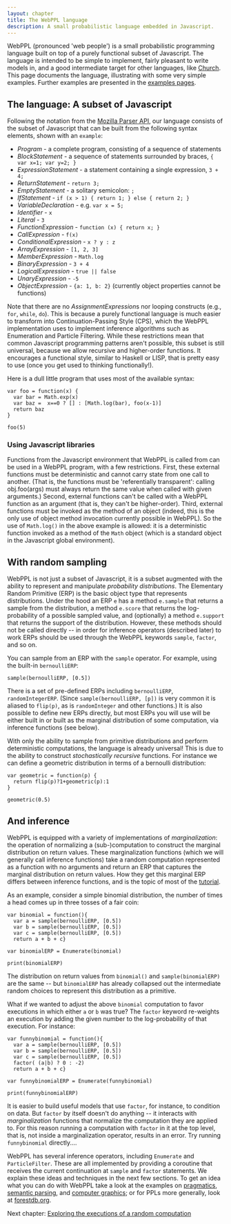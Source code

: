```yaml
---
layout: chapter
title: The WebPPL language
description: A small probabilistic language embedded in Javascript.
---
```



WebPPL (pronounced 'web people') is a small probabilistic programming language built on top of a purely functional subset of Javascript. 
The language is intended to be simple to implement, fairly pleasant to write models in, and a good intermediate target for other languages, like [Church](https://probmods.org).
This page documents the language, illustrating with some very simple examples. Further examples are presented in the [examples pages](../index.html#examples).

## The language: A subset of Javascript

Following the notation from the [Mozilla Parser API](https://developer.mozilla.org/en-US/docs/Mozilla/Projects/SpiderMonkey/Parser_API), our language consists of the subset of Javascript that can be built from the following syntax elements, shown with an `example`:

- *Program* - a complete program, consisting of a sequence of statements
- *BlockStatement* - a sequence of statements surrounded by braces, `{ var x=1; var y=2; }`
- *ExpressionStatement* - a statement containing a single expression, `3 + 4;`
- *ReturnStatement* - `return 3;`
- *EmptyStatement* - a solitary semicolon: `;`
- *IfStatement* - `if (x > 1) { return 1; } else { return 2; }`
- *VariableDeclaration* - e.g. `var x = 5;`
- *Identifier* - `x`
- *Literal* - `3`
- *FunctionExpression* - `function (x) { return x; }`
- *CallExpression* - `f(x)`
- *ConditionalExpression* - `x ? y : z`
- *ArrayExpression* - `[1, 2, 3]`
- *MemberExpression* - `Math.log`
- *BinaryExpression* - `3 + 4`
- *LogicalExpression* - `true || false`
- *UnaryExpression* - `-5`
- *ObjectExpression* - `{a: 1, b: 2}` (currently object properties cannot be functions)

Note that there are no *AssignmentExpression*s nor looping constructs (e.g., `for`, `while`, `do`). This is because a purely functional language is much easier to transform into Continuation-Passing Style (CPS), which the WebPPL implementation uses to implement inference algorithms such as Enumeration and Particle Filtering.
While these restrictions mean that common Javascript programming patterns aren't possible, this subset is still universal, because we allow recursive and higher-order functions. It encourages a functional style, similar to Haskell or LISP, that is pretty easy to use (once you get used to thinking functionally!).

Here is a dull little program that uses most of the available syntax:

~~~~
var foo = function(x) {
  var bar = Math.exp(x)
  var baz =  x==0 ? [] : [Math.log(bar), foo(x-1)]
  return baz
}

foo(5) 
~~~~

### Using Javascript libraries

Functions from the Javascript environment that WebPPL is called from can be used in a WebPPL program, with a few restrictions. First, these external functions must be deterministic and cannot carry state from one call to another. (That is, the functions must be 'referentially transparent': calling obj.foo(args) must always return the same value when called with given arguments.) Second, external functions can't be called with a WebPPL function as an argument (that is, they can't be higher-order). Third, external functions must be invoked as the method of an object (indeed, this is the only use of object method invocation currently possible in WebPPL). So the use of `Math.log()` in the above example is allowed: it is a deterministic function invoked as a method of the `Math` object (which is a standard object in the Javascript global environment).

## With random sampling

WebPPL is not just a subset of Javascript, it is a subset augmented with the ability to represent and manipulate *probability distributions*. The Elementary Random Primitive (ERP) is the basic object type that represents distributions. Under the hood an ERP `e` has a method `e.sample` that returns a sample from the distribution, a method `e.score` that returns the log-probability of a possible sampled value, and (optionally) a method `e.support` that returns the support of the distribution. However, these methods should not be called directly -- in order for inference operators (described later) to work ERPs should be used through the WebPPL keywords `sample`, `factor`, and so on. 

You can sample from an ERP with the `sample` operator. For example, using the built-in `bernoulliERP`:

~~~~
sample(bernoulliERP, [0.5])
~~~~

There is a set of pre-defined ERPs including `bernoulliERP`, `randomIntegerERP`. (Since `sample(bernoulliERP, [p])` is very common it is aliased to `flip(p)`, as is `randomInteger` and other functions.) It is also possible to define new ERPs directly, but most ERPs you will use will be either built in or built as the marginal distribution of some computation, via inference functions (see below).

With only the ability to sample from primitive distributions and perform deterministic computations, the language is already universal! This is due to the ability to construct *stochastically recursive* functions. For instance we can define a geometric distribution in terms of a bernoulli distribution:

~~~
var geometric = function(p) {
  return flip(p)?1+geometric(p):1
}

geometric(0.5)
~~~


## And inference

WebPPL is equipped with a variety of implementations of *marginalization*: the operation of normalizing a (sub-)computation to construct the marginal distribution on return values. These marginalization functions (which we will generally call inference functions) take a random computation represented as a function with no arguments and return an ERP that captures the marginal distribution on return values. How they get this marginal ERP differs between inference functions, and is the topic of most of the [tutorial](../index.html).

As an example, consider a simple binomial distribution, the number of times a head comes up in three tosses of a fair coin:

~~~
var binomial = function(){
  var a = sample(bernoulliERP, [0.5])
  var b = sample(bernoulliERP, [0.5])
  var c = sample(bernoulliERP, [0.5])
  return a + b + c}

var binomialERP = Enumerate(binomial)

print(binomialERP)
~~~

The distribution on return values from `binomial()` and `sample(binomialERP)` are the same -- but `binomialERP` has already collapsed out the intermediate random choices to represent this distribution as a primitive.

What if we wanted to adjust the above `binomial` computation to favor executions in which either `a` or `b` was true? The `factor` keyword re-weights an execution by adding the given number to the log-probability of that execution. For instance:

~~~
var funnybinomial = function(){
  var a = sample(bernoulliERP, [0.5])
  var b = sample(bernoulliERP, [0.5])
  var c = sample(bernoulliERP, [0.5])
  factor( (a|b) ? 0 : -2)
  return a + b + c}

var funnybinomialERP = Enumerate(funnybinomial)

print(funnybinomialERP)
~~~

It is easier to build useful models that use `factor`, for instance, to condition on data. But `factor` by itself doesn't do anything -- it interacts with *marginalization* functions that normalize the computation they are applied to. For this reason running a computation with `factor` in it at the top level, that is, not inside a marginalization operator, results in an error. Try running `funnybinomial` directly....

WebPPL has several inference operators, including `Enumerate` and `ParticleFilter`. These are all implemented by providing a coroutine that receives the current continuation at `sample` and `factor` statements. We explain these ideas and techniques in the next few sections. To get an idea what you can do with WebPPL take a look at the examples on [pragmatics](/examples/pragmatics.html), [semantic parsing](/examples/semanticparsing.html), and [computer graphics](/examples/vision.html); or for PPLs more generally, look at [forestdb.org](http://forestdb.org).

Next chapter: [Exploring the executions of a random computation](/chapters/03-enumeration.html)
